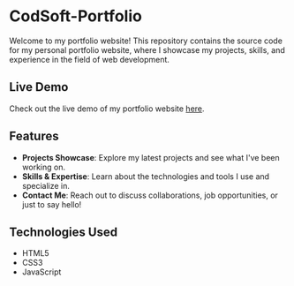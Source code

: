 # CodSoft-Portfolio

Welcome to my portfolio website! This repository contains the source code for my personal portfolio website, where I showcase my projects, skills, and experience in the field of web development.

## Live Demo

Check out the live demo of my portfolio website [here](https://sagnik-bose-portfolio.vercel.app/).

## Features

- **Projects Showcase**: Explore my latest projects and see what I've been working on.
- **Skills & Expertise**: Learn about the technologies and tools I use and specialize in.
- **Contact Me**: Reach out to discuss collaborations, job opportunities, or just to say hello!

## Technologies Used

- HTML5
- CSS3
- JavaScript










